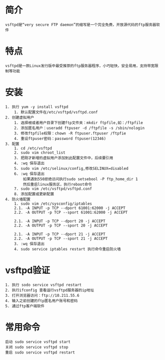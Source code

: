 #    简介
	vsftpd是“very secure FTP daemon”的缩写是一个完全免费，开放源代码的ftp服务器软件
# 特点
	vsftpd是一款Linux发行版中最受推崇的ftp服务器程序，小巧轻快，安全易用，支持带宽限制等功能
# 安装
	1. 执行 yum -y install vsftpd
		1. 默认配置文件在/etc/vsftpd/vsftpd.conf
	2. 创建虚拟用户
		1. 选择根或者用户目录下创建ftp文件夹：mkdir ftpfile,如：/ftpfile
		2. 添加匿名用户：useradd ftpuser -d /ftpfile -s /sbin/nologin
		3. 修改ftpfile权限：chown -R ftpuser.ftpuser /ftpfie
		4. 重设ftpuser密码：password ftpuser(12346)
	3. 配置
		1. cd /etc/vsftpd
		2. sudo vim chroot_list
		3. 把刚才新增的虚拟用户添加到此配置文件中，后续要引用
		4. :wq 保存退出
		5. sudo vim /etc/selinux/config,修改SELINUX=disabled
		6. :wq 保存退出
			如果遇到550拒绝访问执行sudo setsebool -P ftp_home_dir 1
			然后重启linux服务区，执行reboot命令
		7. sudo vim /etc/vsftpd/vsftpd.conf
		8. 添加配置或更新配置
	4. 防火墙配置
		1. sudo vim /etc/sysconfig/iptables
		2.1. -A INPUT -p TCP --dport 61001:62000 -j ACCEPT
		2.2. -A OUTPUT -p TCP --sport 61001:62000 -j ACCEPT
	
		2.1. -A INPUT -p TCP --dport 20 -j ACCEPT
		2.2. -A OUTPUT -p TCP --sport 20 -j ACCEPT	
	
		2.1. -A INPUT -p TCP --dport 21 -j ACCEPT
		2.2. -A OUTPUT -p TCP --sport 21 -j ACCEPT	
		3. :wq 保存退出
		4. sudo service iptables restart 执行命令重启防火墙
# vsftpd验证
	1. 执行 sodo service vsftpd restart
	2. 执行ifconfig 查看运行vsftpd服务器的ip地址
	3. 打开浏览器访问：ftp://10.211.55.6
	4. 输入之前创建的ftp匿名用户账号和密码
	5. 通过ftp客户端软件
# 常用命令
	启动 sudo service vsftpd start
	关闭 sudo service vsftpd stop
	重启 sudo service vsftpd restart